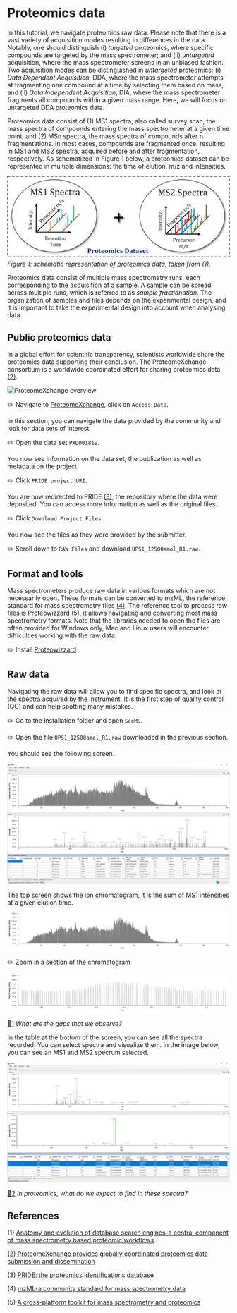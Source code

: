 # Proteomics data

In this tutorial, we navigate proteomics raw data. Please note that there is a vast variety of acquisition modes resulting in differences in the data. Notably, one should distinguish (i) _targeted_ proteomics, where specific compounds are targeted by the mass spectrometer; and (ii) _untargeted_ acquisition, where the mass spectrometer screens in an unbiased fashion. Two acquisition modes can be distinguished in _untargeted_ proteomics: (i) _Data Dependent Acquisition_, DDA, where the mass spectrometer attempts at fragmenting one compound at a time by selecting them based on mass, and (ii) _Data Independent Acquisition_, DIA, where the mass spectrometer fragments all compounds within a given mass range. Here, we will focus on untargeted DDA proteomics data.

Proteomics data consist of (1) MS1 spectra, also called survey scan, the mass spectra of compounds entering the mass spectrometer at a given time point, and (2) MSn spectra, the mass spectra of compounds after n fragmentations. In most cases, compounds are fragmented once, resulting in MS1 and MS2 spectra, acquired before and after fragmentation, respectively. As schematized in Figure 1 below, a proteomics dataset can be represented in multiple dimensions: the time of elution, m/z and intensities.

![Proteomics Data](images/data.png?raw=true "Proteomics data")
_Figure 1: schematic representation of proteomics data, taken from [(1)](#references)._

Proteomics data consist of multiple mass spectrometry runs, each corresponding to the acquisition of a sample. A sample can be spread across multiple runs, which is referred to as _sample fractionation_. The organization of samples and files depends on the experimental design, and it is important to take the experimental design into account when analysing data.


## Public proteomics data

In a global effort for scientific transparency, scientists worldwide share the proteomics data supporting their conclusion. The ProteomeXchange consortium is a worldwide coordinated effort for sharing proteomics data [(2)](#references).

![ProteomeXchange overview](http://www.proteomexchange.org/px_members.png "ProteomeXchange overview")

:pencil2: Navigate to [ProteomeXchange](http://www.proteomexchange.org), click on `Access Data`.

In this section, you can navigate the data provided by the community and look for data sets of interest.

:pencil2: Open the data set `PXD001819`.

You now see information on the data set, the publication as well as metadata on the project.

:pencil2: Click `PRIDE project URI`.

You are now redirected to PRIDE [(3)](#references), the repository where the data were deposited. You can access more information as well as the original files.

:pencil2: Click `Download Project Files`.

You now see the files as they were provided by the submitter.

:pencil2: Scroll down to `RAW Files` and download `UPS1_12500amol_R1.raw`.


## Format and tools

Mass spectrometers produce raw data in various formats which are not necessarily open. These formats can be converted to mzML, the reference standard for mass spectrometry files [(4)](#references). The reference tool to process raw files is Proteowizzard [(5)](#references), it allows navigating and converting most mass spectrometry formats. Note that the libraries needed to open the files are often provided for Windows only, Mac and Linux users will encounter difficulties working with the raw data.

:pencil2: Install [Proteowizzard](http://proteowizard.sourceforge.net/)


## Raw data

Navigating the raw data will allow you to find specific spectra, and look at the spectra acquired by the instrument. It is the first step of quality control (QC) and can help spotting many mistakes.

:pencil2: Go to the installation folder and open `SeeMS`.

:pencil2: Open the file `UPS1_12500amol_R1.raw` downloaded in the previous section.

You should see the following screen.

![SeeMS Overview](images/seeMS_1.png?raw=true "SeeMS Overview")

The top screen shows the ion chromatogram, it is the sum of MS1 intensities at a given elution time.

![Ion Chromatogram](images/chromatogram.png?raw=true "Ion Chromatogram")

:pencil2: Zoom in a section of the chromatogram

![Ion Chromatogram Zoom](images/chromatogram_zoom.png?raw=true "Ion Chromatogram Zoom")

[:thought_balloon:1](../Answers.md#thought_balloon1) _What are the gaps that we observe?_

In the table at the bottom of the screen, you can see all the spectra recorded. You can select spectra and visualize them. In the image below, you can see an MS1 and MS2 specrum selected.

![MS1 MS2](images/MS1_MS2.png?raw=true "MS1 MS2")

[:thought_balloon:2](../Answers.md#thought_balloon2) _In proteomics, what do we expect to find in these spectra?_


## References

(1) [Anatomy and evolution of database search engines-a central component of mass spectrometry based proteomic workflows](https://www.ncbi.nlm.nih.gov/pubmed/28902424)

(2) [ProteomeXchange provides globally coordinated proteomics data submission and dissemination](https://www.ncbi.nlm.nih.gov/pubmed/24727771)

(3) [PRIDE: the proteomics identifications database](https://www.ncbi.nlm.nih.gov/pubmed/16041671)

(4) [mzML-a community standard for mass spectrometry data](https://www.ncbi.nlm.nih.gov/pubmed/20716697)

(5) [A cross-platform toolkit for mass spectrometry and proteomics](https://www.ncbi.nlm.nih.gov/pubmed/23051804)

